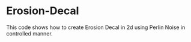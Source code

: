 # Erosion-Decal
This code shows how to create Erosion Decal in 2d using Perlin Noise in controlled manner.
